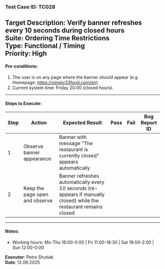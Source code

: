 ### Test Case ID: TC028  
**Target Description**: Verify banner refreshes every 10 seconds during closed hours  
**Suite**: Ordering Time Restrictions  
**Type**: Functional / Timing  
**Priority**: High  
---

#### Pre-conditions:
1. The user is on any page where the banner should appear (e.g. Homepage: https://simply33food.com/en).  
2. Current system time: Friday 20:00 (closed hours).

---

#### Steps to Execute:

| Step | Action | Expected Result | Pass | Fail | Bug Report ID |
|------|--------|------------------|------|------|----------------|
| 1 | Observe banner appearance | Banner with message "The restaurant is currently closed" appears automatically |      |      |                |
| 2 | Keep the page open and observe | Banner refreshes automatically every 10 seconds (re-appears if manually closed) while the restaurant remains closed |      |      |                |

---

#### Notes:
- Working hours: Mo-Thu 16:00-0:00 | Fri 11:00-18:30 | Sat 19:00-2:00 | Sun 12:00-0:00

**Executor**: Petro Shutiak  
**Date**: 12.06.2025  
